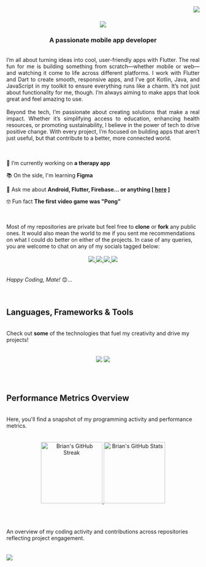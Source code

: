 <div align="right">
<img align="right" src="https://visitor-badge.laobi.icu/badge?page_id=mukwambo.mukwambo" />
</div>

<h1 align="center">
    <img src="https://readme-typing-svg.herokuapp.com/?font=Righteous&size=35&center=true&vCenter=true&width=500&height=70&duration=4000&lines=Hello+There!+👋;+I'm+Brian+Mukwambo!;+You+Finally+Found+Me+👏;" />
</h1>

<h3 align="center">A passionate mobile app developer</h3>

<br/>

<div align="justify">
I’m all about turning ideas into cool, user-friendly apps with Flutter. The real fun for me is building something from scratch—whether mobile or web—and watching it come to life across different platforms. I work with Flutter and Dart to create smooth, responsive apps, and I’ve got Kotlin, Java, and JavaScript in my toolkit to ensure everything runs like a charm. It’s not just about functionality for me, though. I’m always aiming to make apps that look great and feel amazing to use.</div>
<br/>
<div align="justify">
Beyond the tech, I’m passionate about creating solutions that make a real impact. Whether it’s simplifying access to education, enhancing health resources, or promoting sustainability, I believe in the power of tech to drive positive change. With every project, I’m focused on building apps that aren’t just useful, but that contribute to a better, more connected world.</div>
<br/>



<br/>

<div align="justify">
  
 🔧 I’m currently working on **a therapy app**
 
 📚 On the side, I'm learning **Figma**

 💬 Ask me about **Android, Flutter, Firebase... or anything [ <a href="https://github.com/mukwambo/mukwambo/issues/new"><b>here</b></a> ]**

 🤓 Fun fact **The first video game was "Pong"**

 </div>
 <br/>
 <br/>

 <div>
Most of my repositories are private but feel free to <b>clone</b> or <b>fork</b> any public ones. It would also mean the world to me if you sent me recommendations on what I could do better on either of the projects. In case of any queries, you are welcome to chat on any of my socials tagged below: </div>
<br/>
 
<div align="center">
  <a href="mailto:obrianmukwambo@gmail.com">
    <img src="https://img.shields.io/badge/Gmail-333333?style=for-the-badge&logo=gmail&logoColor=red" />
  </a>
  <a href="https://linkedin.com/in/brian-mukwambo/" target="_blank">
    <img src="https://img.shields.io/badge/LinkedIn-0077B5?style=for-the-badge&logo=linkedin&logoColor=white" />
  </a>
  <a href="https://instagram.com/justbrya.dev/">
    <img src="https://img.shields.io/badge/Instagram-E4405F?style=for-the-badge&logo=instagram&logoColor=white" />
  </a>
  <a href="#">
     <img src="https://img.shields.io/badge/Portfolio-FF5722?style=for-the-badge&logo=todoist&logoColor=white" /> 
  </a>
</div>
<br/><br/>
<div>
<i>Happy Coding, Mate!</i> 😊...
 </div>
<br/><br/>
 
<h2 align="justify"> Languages, Frameworks & Tools </h2>
<br/>
<div>
Check out <b>some</b> of the technologies that fuel my creativity and drive my projects!</div>
<br/>
<br/>
<div align="center">
    <img src="https://skillicons.dev/icons?i=androidstudio,flutter,dart,java,kotlin,firebase,html,css,javascript,typescript,python"/>
    <img src="https://skillicons.dev/icons?i=vscode,github,git,linux,ubuntu,pycharm,idea,vim,figma"/>
    <br>
</div>

<br/><br/>

<h2 align="justify"> Performance Metrics Overview </h2>
<br/>
<div>
Here, you'll find a snapshot of my programming activity and performance metrics.</div>
<br/>
<br>

<div align="center">
  <a href="https://git.io/streak-stats">
    <img height=160 src="https://streak-stats.demolab.com/?user=mukwambo&theme=tokyonight&border&radius=10&count_private=true" alt="Brian's GitHub Streak" />
  </a>
  <a href="https://git.io/streak-stats">
    <img height=160 src="https://github-readme-stats.vercel.app/api?username=mukwambo&count_private=true&show_icons=true&theme=tokyonight&rank_icon=github&border&radius=10&cache_seconds=1800&v=1" alt="Brian's GitHub Stats" />
  </a>
</div>

<br/><br/>
<div>
An overview of my coding activity and contributions across repositories reflecting project engagement.</div>
<br/>
<br>
<img src="https://github-readme-activity-graph.vercel.app/graph?username=mukwambo&theme=tokyo-night&hide_border=true&hide_title=false&area=true&custom_title=Total%20contribution%20graph%20in%20all%20repos"></img><br>
